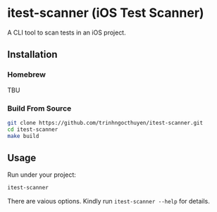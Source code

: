 # itest-scanner (iOS Test Scanner)

A CLI tool to scan tests in an iOS project.

## Installation

### Homebrew
TBU

### Build From Source

```sh
git clone https://github.com/trinhngocthuyen/itest-scanner.git
cd itest-scanner
make build
```

## Usage

Run under your project:
```sh
itest-scanner
```

There are vaious options. Kindly run `itest-scanner --help` for details.
